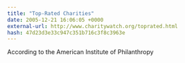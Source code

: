 ```yaml
---
title: "Top-Rated Charities"
date: 2005-12-21 16:06:05 +0000
external-url: http://www.charitywatch.org/toprated.html
hash: 47d23d3e33c947c351b716c3f8c3963e
---
```


According to the American Institute of Philanthropy
